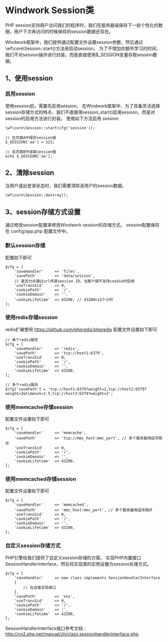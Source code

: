 # Windwork Session类
PHP session支持用户访问我们的程序时，我们在服务器端保存下一些个性化的数据，用户下次再访问的时候保存的session数据还存在。

Windwork框架中，我们提供通过配置文件设置session参数，然后通过\wf\core\Session::start()方法来启动session。
为了不增加你额外学习的时间，我们不对session操作进行封装，而是直接使用$_SESSION变量存取session数据。

## 1、使用session
### 启用session
使用session前，需要先启用session。
在Windwork框架中，为了具备灵活选择session存储方式的特点，我们不直接用session_start()启用session，而是对session的启用方法进行封装。
使用如下方法启用 session
```
\wf\core\Session::start(cfg('session'));

// 在页面A中保存session值
$_SESSION['aa'] = 123;

// 在页面B中读取session值
echo $_SESSION['aa'];

```
## 2、清除session
当用户退出登录状态时，我们需要清除该用户的session数据。

```
\wf\core\Session::destroy();
```


## 3、session存储方式设置
通过修改session配置来修改Windwork session的存储方式。
session配置保存在 config/app.php 配置文件中。

### 默认session存储
配置如下即可
```
$cfg = [    
    'saveHandler'     => 'files',    
    'savePath'        => 'data/session',    
    // 是否允许通过url传递session ID，当客户端不支持cookie时启用
    'useTransSid'     => 0, 
    'cookiePath'      => '/',
    'cookieDomain'    => '',     
    'cookieLifetime'  => 43200, // 43200=12个小时
];

```

### 使用redis存储session
redis扩展使用 https://github.com/phpredis/phpredis
配置文件设置如下即可
```
// 单个redis服务
$cfg = [ 
    'saveHandler'     => 'redis',    
    'savePath'        => 'tcp://host1:6379',
    'useTransSid'     => 0, 
    'cookiePath'      => '/',
    'cookieDomain'    => '',     
    'cookieLifetime'  => 43200,
];

// 多个redis服务
$cfg['savePath'] = 'tcp://host1:6379?weight=1,tcp://host2:6379?weight=2&timeout=2.5,tcp://host3:6379?weight=2';

```

### 使用memcache存储session
配置文件设置如下即可
```
$cfg = [  
    'saveHandler'     => 'memcache',    
    'savePath'        => 'tcp://mmc_host:mmc_port', // 多个服务器用逗号隔开
    'useTransSid'     => 0, 
    'cookiePath'      => '/',
    'cookieDomain'    => '',     
    'cookieLifetime'  => 43200,
];
```

### 使用memcached存储session
配置文件设置如下即可
```
$cfg = [   
    'saveHandler'     => 'memcached',    
    'savePath'        => 'mmc_host:mmc_port', // 多个服务器用逗号隔开
    'useTransSid'     => 0, 
    'cookiePath'      => '/',
    'cookieDomain'    => '',     
    'cookieLifetime'  => 43200,
];
```

### 自定义session存储方式
PHP引擎给我们提供了自定义session存储的方案。
实现PHP内置接口SessionHandlerInterface，然后将实现类的实例设置为session处理方式。
```
$cfg = [   
    'saveHandler'     => new class implements SessionHandlerInterface
    {
        // 在这里实现接口
    },    
    'savePath'        => 'xxx', 
    'useTransSid'     => 0, 
    'cookiePath'      => '/',
    'cookieDomain'    => '',     
    'cookieLifetime'  => 43200,
];

```

SessionHandlerInterface接口参考文档：http://cn2.php.net/manual/zh/class.sessionhandlerinterface.php

